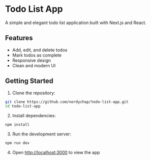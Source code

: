 # Todo List App

A simple and elegant todo list application built with Next.js and React.

## Features

- Add, edit, and delete todos
- Mark todos as complete
- Responsive design
- Clean and modern UI

## Getting Started

1. Clone the repository:
```bash
git clone https://github.com/nerdychap/todo-list-app.git
cd todo-list-app
```
2. Install dependencies:
```bash
npm install
```
3. Run the development server:
```bash
npm run dev
```
4. Open [http://localhost:3000](http://localhost:3000) to view the app

